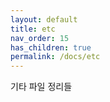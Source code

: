 ```yaml
---
layout: default
title: etc
nav_order: 15
has_children: true
permalink: /docs/etc
---
```


기타 파일 정리들
